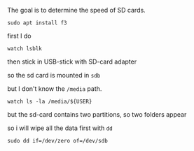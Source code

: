 The goal is to determine the speed of SD cards.

```
sudo apt install f3
```

first I do
```
watch lsblk
```
then stick in USB-stick with SD-card adapter

so the sd card is mounted in `sdb`

but I don't know the `/media` path.

```
watch ls -la /media/${USER}
```
but the sd-card contains two partitions, so two folders appear

so i will wipe all the data first with `dd`
```
sudo dd if=/dev/zero of=/dev/sdb
```
